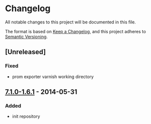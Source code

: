# Changelog
All notable changes to this project will be documented in this file.

The format is based on [Keep a Changelog](https://keepachangelog.com/en/1.0.0/),
and this project adheres to [Semantic Versioning](https://semver.org/spec/v2.0.0.html).

## [Unreleased]

### Fixed
- prom exporter varnish working directory

## [7.1.0-1.6.1] - 2014-05-31
### Added
- init repository

[7.1.0-1.6.1]: https://github.com/Softizy/varnish-with-prom-exporter-docker/releases/tag/7.1.0-1.6.1
